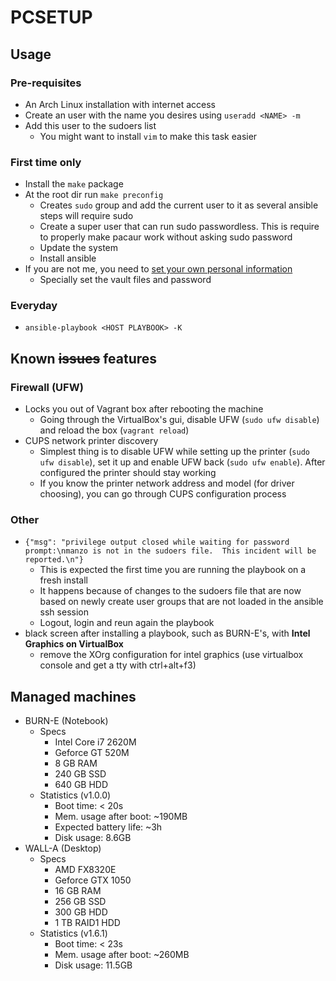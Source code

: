 # PCSETUP

## Usage

### Pre-requisites

* An Arch Linux installation with internet access
* Create an user with the name you desires using `useradd <NAME> -m`
* Add this user to the sudoers list
  - You might want to install `vim` to make this task easier

### First time only

* Install the `make` package
* At the root dir run `make preconfig`
  - Creates `sudo` group and add the current user to it as several ansible steps will require sudo
  - Create a super user that can run sudo passwordless. This is require to properly make pacaur work without asking sudo password
  - Update the system
  - Install ansible
* If you are not me, you need to [set your own personal information](https://gitlab.com/rafamanzo/pcsetup/wikis/Replace-my-personal-information-by-yours)
  - Specially set the vault files and password

### Everyday

* `ansible-playbook <HOST PLAYBOOK> -K`

## Known ~~issues~~ features

### Firewall (UFW)

* Locks you out of Vagrant box after rebooting the machine
  - Going through the VirtualBox's gui, disable UFW (`sudo ufw disable`) and reload the box (`vagrant reload`)
* CUPS network printer discovery
  - Simplest thing is to disable UFW while setting up the printer (`sudo ufw disable`), set it up and enable UFW back (`sudo ufw enable`). After configured the printer should stay working
  - If you know the printer network address and model (for driver choosing), you can go through CUPS configuration process

### Other

* `{"msg": "privilege output closed while waiting for password prompt:\nmanzo is not in the sudoers file.  This incident will be reported.\n"}`
  - This is expected the first time you are running the playbook on a fresh install
  - It happens because of changes to the sudoers file that are now based on newly create user groups that are not loaded in the ansible ssh session
  - Logout, login and reun again the playbook
* black screen  after installing a playbook, such as BURN-E's, with **Intel Graphics on VirtualBox**
  - remove the XOrg configuration for intel graphics (use virtualbox console and get a tty with ctrl+alt+f3)

## Managed machines

* BURN-E (Notebook)
  - Specs
    * Intel Core i7 2620M
    * Geforce GT 520M
    * 8 GB RAM
    * 240 GB SSD
    * 640 GB HDD
  - Statistics (v1.0.0)
    * Boot time: < 20s
    * Mem. usage after boot: ~190MB
    * Expected battery life: ~3h
    * Disk usage: 8.6GB
* WALL-A (Desktop)
  - Specs
    * AMD FX8320E
    * Geforce GTX 1050
    * 16 GB RAM
    * 256 GB SSD
    * 300 GB HDD
    * 1 TB RAID1 HDD
  - Statistics (v1.6.1)
    * Boot time: < 23s
    * Mem. usage after boot: ~260MB
    * Disk usage: 11.5GB
